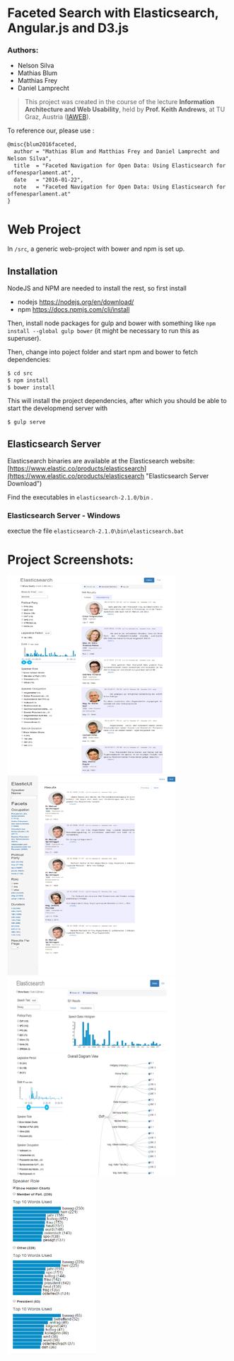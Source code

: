 # Faceted Search with Elasticsearch, Angular.js and D3.js
### Authors:
* Nelson Silva
* Mathias Blum
* Matthias Frey
* Daniel Lamprecht

> This project was created in the course of the lecture
**Information Architecture and Web Usability**, held by
**Prof. Keith Andrews**, at TU Graz,
Austria ([IAWEB](http://www.iicm.tugraz.at/keith "IAWEB")).

To reference our, please use :

    @misc{blum2016faceted,
      author = "Mathias Blum and Matthias Frey and Daniel Lamprecht and Nelson Silva",
      title  = "Faceted Navigation for Open Data: Using Elasticsearch for offenesparlament.at",
      date   = "2016-01-22",
      note   = "Faceted Navigation for Open Data: Using Elasticsearch for offenesparlament.at"
    }


# Web Project

In `/src`, a generic web-project with bower and npm is set up.

## Installation

NodeJS and NPM are needed to install the rest, so first install

 - nodejs https://nodejs.org/en/download/
 - npm https://docs.npmjs.com/cli/install

Then, install node packages for gulp and bower with something like
`npm install --global gulp bower` (it might be necessary to run this as
superuser).

Then, change into poject folder and start npm and bower to fetch dependencies:

    $ cd src
    $ npm install
    $ bower install

This will install the project dependencies, after which you should be
able to start the developmend server with

    $ gulp serve

## Elasticsearch Server

Elasticsearch binaries are available at the Elasticsearch website:
[https://www.elastic.co/products/elasticsearch](https://www.elastic.co/products/elasticsearch "Elasticsearch Server Download")

Find the executables in `elasticsearch-2.1.0/bin` .

### Elasticsearch Server - Windows
exectue the file `elasticsearch-2.1.0\bin\elasticsearch.bat`


# Project Screenshots:
<img src="/screenshots/application_native.png" width="380" height="450">
<img src="/screenshots/application_elasticui.png" width="380" height="450">
<img src="/screenshots/histogram_diagram.png" width="380" height="450">
<img src="/screenshots/top_words.png" width="200" height="400">
